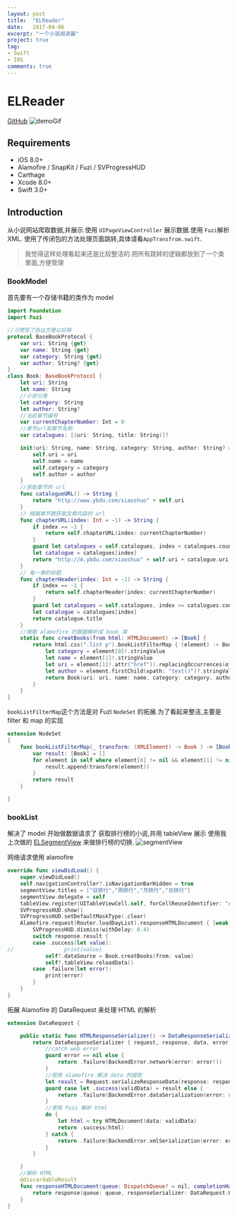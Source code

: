 ```yaml
---
layout: post
title:  "ELReader"
date:   2017-04-06
excerpt: "一个小说阅读器"
project: true
tag:
- Swift
- IOS
comments: true
---
```

# ELReader
[GitHub](https://github.com/lyonsonline/ELReader)
![demoGif]({{site.url}}/assets/img/projects/ELReader.gif)
## Requirements
- iOS 8.0+
- Alamofire / SnapKit / Fuzi / SVProgressHUD
- Carthage
- Xcode 8.0+
- Swift 3.0+

## Introduction
从小说网站爬取数据,并展示.使用 `UIPageViewController` 展示数据.使用 `Fuzi`解析 XML.
使用了传闭包的方法处理页面跳转,具体请看`AppTransfrom.swift`.
>我觉得这样处理看起来还是比较整洁的.把所有跳转的逻辑都放到了一个类里面,方便管理

### BookModel
首先要有一个存储书籍的类作为 model
``` swift
import Foundation
import Fuzi

//习惯写了协议方便以后嘛
protocol BaseBookProtocol {
    var uri: String {get}
    var name: String {get}
    var category: String {get}
    var author: String? {get}
}
class Book: BaseBookProtocol {
    let uri: String
    let name: String
    //小说分类
    let category: String
    let author: String?
    //当前章节编号
    var currentChapterNumber: Int = 0
    //章节url和章节名称
    var catalogues: [(uri: String, title: String)]?

    init(uri: String, name: String, category: String, author: String? = nil) {
        self.uri = uri
        self.name = name
        self.category = category
        self.author = author
    }
    //获取章节的 url
    func catalogueURL() -> String {
        return "http://www.ybdu.com/xiaoshuo" + self.uri
    }
    // 根据章节数获取文章内容的 url
    func chapterURL(index: Int = -1) -> String {
        if index == -1 {
            return self.chapterURL(index: currentChapterNumber)
        }
        guard let catalogues = self.catalogues, index < catalogues.count else { return "" }
        let catalogue = catalogues[index]
        return "http://m.ybdu.com/xiaoshuo" + self.uri + catalogue.uri
    }
    // 每一章的标题
    func chapterHeader(index: Int = -1) -> String {
        if index == -1 {
            return self.chapterHeader(index: currentChapterNumber)
        }
        guard let catalogues = self.catalogues, index >= catalogues.count else { return "" }
        let catalogue = catalogues[index]
        return catalogue.title
    }
    //根据 alamofire 的数据解析成 book 类
    static func creatBooks(from html: HTMLDocument) -> [Book] {
        return html.css(".list p").bookListFilterMap { (element) -> Book in
            let category = element[0]!.stringValue
            let name = element[1]!.stringValue
            let uri = element[1]!.attr("href")!.replacingOccurrences(of: "/xiazai", with: "")
            let author = element.firstChild(xpath: "text()")?.stringValue.replacingOccurrences(of: "/", with: "")
            return Book(uri: uri, name: name, category: category, author: author)
        }
    }
}
```
`bookListFilterMap`这个方法是对 Fuzi `NodeSet` 的拓展.为了看起来整洁,主要是 filter 和 map 的实现
```swift
extension NodeSet
{
    func bookListFilterMap(_ transform: (XMLElement) -> Book ) -> [Book] {
        var result: [Book] = []
        for element in self where element[0] != nil && element[1] != nil {
            result.append(transform(element))
        }
        return result
    }

}
```
### bookList
解决了 model 开始做数据请求了
获取排行榜的小说,并用 tableView 展示
使用我上次做的 [ELSegmentView]({{site.url}}/ELSegmentView) 来做排行榜的切换.
![segmentView]({{site.url}}/assets/img/projects/ELReaderSegement.gif)

网络请求使用 alamofire
```swift
override func viewDidLoad() {
    super.viewDidLoad()
    self.navigationController?.isNavigationBarHidden = true
    segmentView.titles = ["日排行","周排行","月排行","总排行"]
    segmentView.delegate = self
    tableView.register(UITableViewCell.self, forCellReuseIdentifier: "cell")
    SVProgressHUD.show()
    SVProgressHUD.setDefaultMaskType(.clear)
    Alamofire.request(Router.loadDayList).responseHTMLDocument { [weak self] (response) in
        SVProgressHUD.dismiss(withDelay: 0.4)
        switch response.result {
        case .success(let value):
//                print(value)
            self?.dataSource = Book.creatBooks(from: value)
            self?.tableView.reloadData()
        case .failure(let error):
            print(error)
        }
    }
}
```
拓展 Alamofire 的 DataRequest 来处理 HTML 的解析
```swift
extension DataRequest {

    public static func HTMLResponseSerializer() -> DataResponseSerializer<HTMLDocument> {
        return DataResponseSerializer { request, response, data, error in
            //catch web error
            guard error == nil else {
                return .failure(BackendError.network(error: error!))
            }
            //使用 alamofire 解决 data 的提取
            let result = Request.serializeResponseData(response: response, data: data, error: nil)
            guard case let .success(validData) = result else {
                return .failure(BackendError.dataSerialization(error: result.error! as! AFError))
            }
            //使用 Fuzi 解析 html
            do {
                let html = try HTMLDocument(data: validData)
                return .success(html)
            } catch {
                return .failure(BackendError.xmlSerialization(error: error))
            }
        }

    }
    //解析 HTML
    @discardableResult
    func responseHTMLDocument(queue: DispatchQueue? = nil, completionHandler: @escaping (DataResponse<HTMLDocument>) -> Void) -> Self {
        return response(queue: queue, responseSerializer: DataRequest.HTMLResponseSerializer(), completionHandler: completionHandler)
    }
}
```
